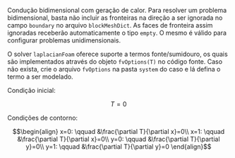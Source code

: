 Condução bidimensional com geração de calor. Para resolver um problema bidimensional, basta não incluir as fronteiras na direção a ser ignorada no campo `boundary` no arquivo `blockMeshDict`. As faces de fronteira assim ignoradas receberão automaticamente o tipo `empty`. O mesmo é válido para configurar problemas unidimensionais.

O solver `laplacianFoam` oferece suporte a termos fonte/sumidouro, os quais são implementados através do objeto `fvOptions(T)` no código fonte. Caso não exista, crie o arquivo `fvOptions` na pasta `system` do caso e lá defina o termo a ser modelado.


Condição inicial:

$$T=0$$

Condições de contorno:

$$\begin{align}
x=0: \qquad &\frac{\partial T}{\partial x}=0\\
x=1: \qquad &\frac{\partial T}{\partial x}=0\\
y=0: \qquad &\frac{\partial T}{\partial y}=0\\
y=1: \qquad &\frac{\partial T}{\partial y}=0
\end{align}$$
